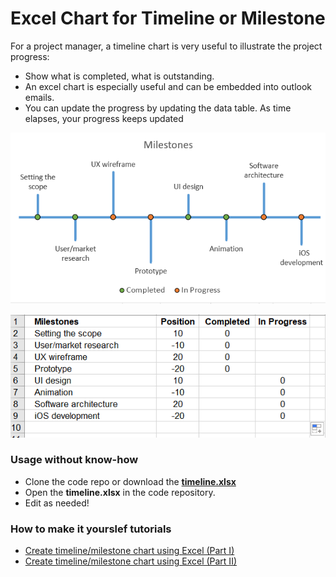 # Excel Chart for Timeline or Milestone 

For a project manager, a timeline chart is very useful to illustrate the project progress: 
- Show what is completed, what is outstanding.
- An excel chart is especially useful and can be embedded into outlook emails. 
- You can update the progress by updating the data table. As time elapses, your progress keeps updated

![](https://github.com/DavidKou/ExcelForPM/blob/main/images/c29.png)

![](https://github.com/DavidKou/ExcelForPM/blob/main/images/d5.png)

### Usage without know-how

- Clone the code repo or download the [**timeline.xlsx**](https://github.com/DavidKou/ExcelForPM/raw/main/excel/Timeline.xlsx)
- Open the **timeline.xlsx** in the code repository. 
- Edit as needed! 

### How to make it yourslef tutorials
- [Create timeline/milestone chart using Excel (Part I)](https://github.com/DavidKou/ExcelForPM/blob/main/timeline-chart-I.md)
- [Create timeline/milestone chart using Excel (Part II)](https://github.com/DavidKou/ExcelForPM/blob/main/timeline-chart-II.md)

